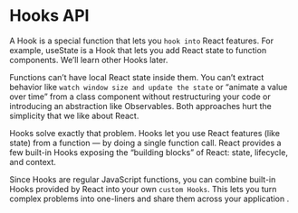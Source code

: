 # Hooks API

A Hook is a special function that lets you `hook into` React features. For example, useState is a Hook that lets you add React state to function components. We’ll learn other Hooks later.


Functions can’t have local React state inside them. You can’t extract behavior like `watch window size and update the state` or “animate a value over time” from a class component without restructuring your code or introducing an abstraction like Observables. Both approaches hurt the simplicity that we like about React.


Hooks solve exactly that problem. Hooks let you use React features (like state) from a function — by doing a single function call. React provides a few built-in Hooks exposing the “building blocks” of React: state, lifecycle, and context.

 Since Hooks are regular JavaScript functions, you can combine built-in Hooks provided by React into your own `custom Hooks`. This lets you turn complex problems into one-liners and share them across your application .
